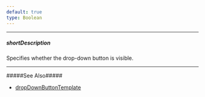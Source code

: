 ```yaml
---
default: true
type: Boolean
---
```

---
##### shortDescription
Specifies whether the drop-down button is visible.

---
#####See Also#####
- [dropDownButtonTemplate](/api-reference/10%20UI%20Widgets/dxDropDownEditor/1%20Configuration/dropDownButtonTemplate.md '{basewidgetpath}/Configuration/#dropDownButtonTemplate')